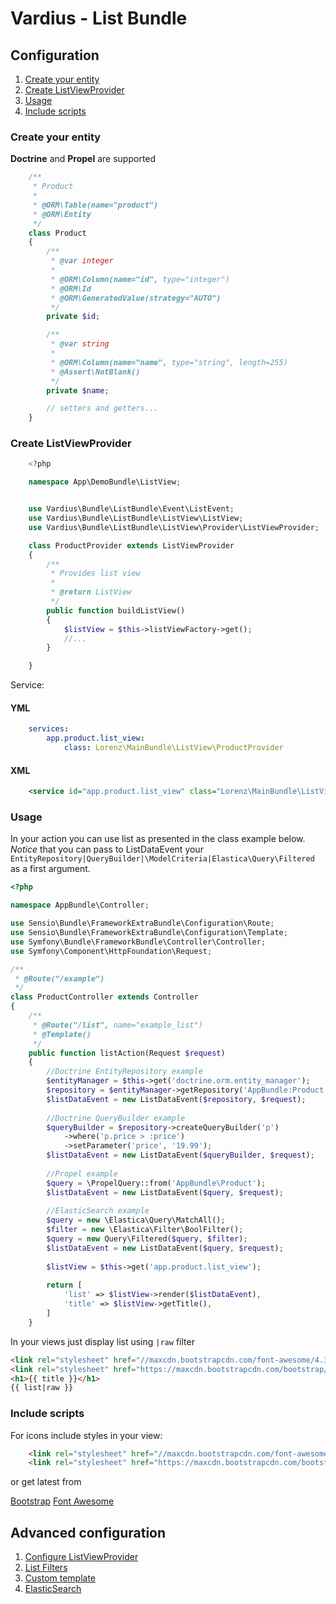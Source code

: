 Vardius - List Bundle
======================================

Configuration
----------------
1. [Create your entity](#create-your-entity)
2. [Create ListViewProvider](#create-listviewprovider)
3. [Usage](#usage)
4. [Include scripts](#include-scripts)

### Create your entity

**Doctrine** and **Propel** are supported

``` php
    /**
     * Product
     *
     * @ORM\Table(name="product")
     * @ORM\Entity
     */
    class Product
    {
        /**
         * @var integer
         *
         * @ORM\Column(name="id", type="integer")
         * @ORM\Id
         * @ORM\GeneratedValue(strategy="AUTO")
         */
        private $id;

        /**
         * @var string
         *
         * @ORM\Column(name="name", type="string", length=255)
         * @Assert\NotBlank()
         */
        private $name;

        // setters and getters...
    }
```

### Create ListViewProvider

``` php
    <?php

    namespace App\DemoBundle\ListView;


    use Vardius\Bundle\ListBundle\Event\ListEvent;
    use Vardius\Bundle\ListBundle\ListView\ListView;
    use Vardius\Bundle\ListBundle\ListView\Provider\ListViewProvider;

    class ProductProvider extends ListViewProvider
    {
        /**
         * Provides list view
         *
         * @return ListView
         */
        public function buildListView()
        {
            $listView = $this->listViewFactory->get();
            //...
        }

    }
```

Service:
#### YML
``` yml
    services:
        app.product.list_view:
            class: Lorenz\MainBundle\ListView\ProductProvider
```
#### XML
``` xml
    <service id="app.product.list_view" class="Lorenz\MainBundle\ListView\ProductProvider" parent="vardius_list.list_view.provider"/>
```

### Usage

In your action you can use list as presented in the class example below.
*Notice* that you can pass to ListDataEvent your `EntityRepository|QueryBuilder|\ModelCriteria|Elastica\Query\Filtered` as a first argument.

``` php
<?php

namespace AppBundle\Controller;

use Sensio\Bundle\FrameworkExtraBundle\Configuration\Route;
use Sensio\Bundle\FrameworkExtraBundle\Configuration\Template;
use Symfony\Bundle\FrameworkBundle\Controller\Controller;
use Symfony\Component\HttpFoundation\Request;

/**
 * @Route("/example")
 */
class ProductController extends Controller
{
    /**
     * @Route("/list", name="example_list")
     * @Template()
     */
    public function listAction(Request $request)
    {
        //Doctrine EntityRepository example
        $entityManager = $this->get('doctrine.orm.entity_manager');
        $repository = $entityManager->getRepository('AppBundle:Product');
        $listDataEvent = new ListDataEvent($repository, $request);
        
        //Doctrine QueryBuilder example
        $queryBuilder = $repository->createQueryBuilder('p')
            ->where('p.price > :price')
            ->setParameter('price', '19.99');
        $listDataEvent = new ListDataEvent($queryBuilder, $request);
        
        //Propel example
        $query = \PropelQuery::from('AppBundle\Product');
        $listDataEvent = new ListDataEvent($query, $request);
        
        //ElasticSearch example
        $query = new \Elastica\Query\MatchAll();
        $filter = new \Elastica\Filter\BoolFilter();
        $query = new Query\Filtered($query, $filter);
        $listDataEvent = new ListDataEvent($query, $request);
        
        $listView = $this->get('app.product.list_view');
        
        return [
            'list' => $listView->render($listDataEvent),
            'title' => $listView->getTitle(),
        ]
    }
```

In your views just display list using `|raw` filter

``` html
<link rel="stylesheet" href="//maxcdn.bootstrapcdn.com/font-awesome/4.3.0/css/font-awesome.min.css">
<link rel="stylesheet" href="https://maxcdn.bootstrapcdn.com/bootstrap/3.3.2/css/bootstrap.min.css">
<h1>{{ title }}</h1>
{{ list|raw }}
```

### Include scripts

For icons include styles in your view:

``` html
    <link rel="stylesheet" href="//maxcdn.bootstrapcdn.com/font-awesome/4.3.0/css/font-awesome.min.css">
    <link rel="stylesheet" href="https://maxcdn.bootstrapcdn.com/bootstrap/3.3.2/css/bootstrap.min.css">
```

or get latest from

[Bootstrap](http://getbootstrap.com/getting-started/#download)
[Font Awesome](http://fortawesome.github.io/Font-Awesome/get-started/)

Advanced configuration
----------------
1. [Configure ListViewProvider](provider.md)
2. [List Filters](filter.md)
3. [Custom template](template.md)
4. [ElasticSearch](elasticsearch.md)
